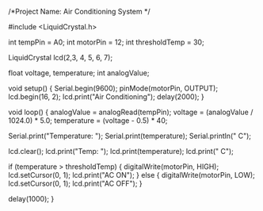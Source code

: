 /*Project Name: Air Conditioning System */

#include <LiquidCrystal.h>

int tempPin = A0;
int motorPin = 12;
int thresholdTemp = 30;

LiquidCrystal lcd(2,3, 4, 5, 6, 7);

float voltage, temperature;
int analogValue;

void setup() {
  Serial.begin(9600);
  pinMode(motorPin, OUTPUT);
  lcd.begin(16, 2);
  lcd.print("Air Conditioning");
  delay(2000);
}

void loop() {
  analogValue = analogRead(tempPin);
  voltage = (analogValue / 1024.0) * 5.0;
  temperature = (voltage - 0.5) * 40;

  Serial.print("Temperature: ");
  Serial.print(temperature);
  Serial.println(" C");

  lcd.clear();
  lcd.print("Temp: ");
  lcd.print(temperature);
  lcd.print(" C");

  if (temperature > thresholdTemp) {
    digitalWrite(motorPin, HIGH);
    lcd.setCursor(0, 1);
    lcd.print("AC ON");
  } else {
     digitalWrite(motorPin, LOW);
    lcd.setCursor(0, 1);
    lcd.print("AC OFF");
  }

  delay(1000);
}
   
